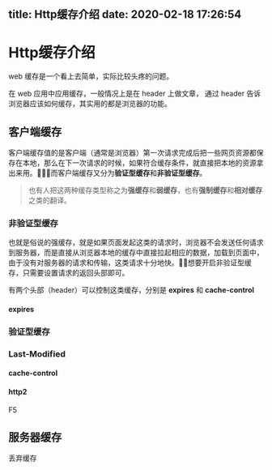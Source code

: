 title: Http缓存介绍
date: 2020-02-18 17:26:54
---

# Http缓存介绍

web 缓存是一个看上去简单，实际比较头疼的问题。

在 web 应用中应用缓存，一般情况上是在 header 上做文章， 通过 header 告诉浏览器应该如何缓存，其实用的都是浏览器的功能。

## 客户端缓存
客户端缓存值的是客户端（通常是浏览器）第一次请求完成后把一些网页资源都保存在本地，那么在下一次请求的时候，如果符合缓存条件，就直接把本地的资源拿出来用。而客户端缓存又分为**验证型缓存**和**非验证型缓存**。

> 也有人把这两种缓存类型称之为**强缓存**和**弱缓存**，也有**强制缓存**和**相对缓存**之类的翻译。

### 非验证型缓存
也就是俗说的强缓存，就是如果页面发起这类的请求时，浏览器不会发送任何请求到服务器，而是直接从浏览器本地的缓存中直接拉起相应的数据，加载到页面中，由于没有对服务器的请求和传输，这类请求十分地快。想要开启非验证型缓存，只需要设置请求的返回头部即可。

有两个头部（header）可以控制这类缓存，分别是 **expires** 和 **cache-control**

#### expires



### 验证型缓存



### Last-Modified



#### cache-control


#### http2 



F5

## 服务器缓存


丢弃缓存

